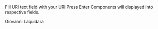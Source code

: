 
Fill URI text field with your URI
Press Enter
Components will displayed into respective fields.


Giovanni Laquidara